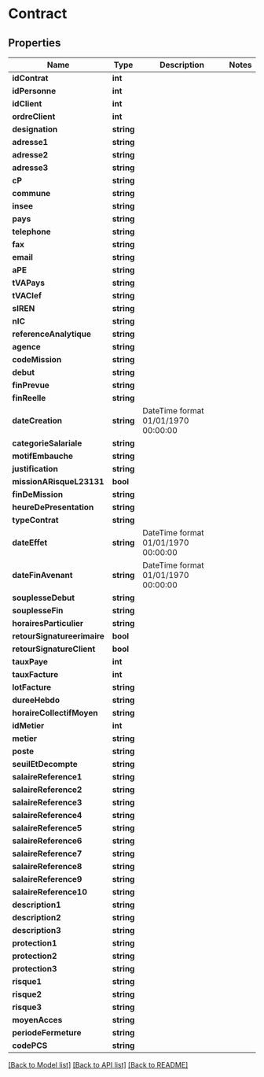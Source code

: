 # Contract

## Properties
Name | Type | Description | Notes
------------ | ------------- | ------------- | -------------
**idContrat** | **int** |  | 
**idPersonne** | **int** |  | 
**idClient** | **int** |  | 
**ordreClient** | **int** |  | 
**designation** | **string** |  | 
**adresse1** | **string** |  | 
**adresse2** | **string** |  | 
**adresse3** | **string** |  | 
**cP** | **string** |  | 
**commune** | **string** |  | 
**insee** | **string** |  | 
**pays** | **string** |  | 
**telephone** | **string** |  | 
**fax** | **string** |  | 
**email** | **string** |  | 
**aPE** | **string** |  | 
**tVAPays** | **string** |  | 
**tVAClef** | **string** |  | 
**sIREN** | **string** |  | 
**nIC** | **string** |  | 
**referenceAnalytique** | **string** |  | 
**agence** | **string** |  | 
**codeMission** | **string** |  | 
**debut** | **string** |  | 
**finPrevue** | **string** |  | 
**finReelle** | **string** |  | 
**dateCreation** | **string** | DateTime format 01/01/1970 00:00:00 | 
**categorieSalariale** | **string** |  | 
**motifEmbauche** | **string** |  | 
**justification** | **string** |  | 
**missionARisqueL23131** | **bool** |  | 
**finDeMission** | **string** |  | 
**heureDePresentation** | **string** |  | 
**typeContrat** | **string** |  | 
**dateEffet** | **string** | DateTime format 01/01/1970 00:00:00 | 
**dateFinAvenant** | **string** | DateTime format 01/01/1970 00:00:00 | 
**souplesseDebut** | **string** |  | 
**souplesseFin** | **string** |  | 
**horairesParticulier** | **string** |  | 
**retourSignatureerimaire** | **bool** |  | 
**retourSignatureClient** | **bool** |  | 
**tauxPaye** | **int** |  | 
**tauxFacture** | **int** |  | 
**lotFacture** | **string** |  | 
**dureeHebdo** | **string** |  | 
**horaireCollectifMoyen** | **string** |  | 
**idMetier** | **int** |  | 
**metier** | **string** |  | 
**poste** | **string** |  | 
**seuilEtDecompte** | **string** |  | 
**salaireReference1** | **string** |  | 
**salaireReference2** | **string** |  | 
**salaireReference3** | **string** |  | 
**salaireReference4** | **string** |  | 
**salaireReference5** | **string** |  | 
**salaireReference6** | **string** |  | 
**salaireReference7** | **string** |  | 
**salaireReference8** | **string** |  | 
**salaireReference9** | **string** |  | 
**salaireReference10** | **string** |  | 
**description1** | **string** |  | 
**description2** | **string** |  | 
**description3** | **string** |  | 
**protection1** | **string** |  | 
**protection2** | **string** |  | 
**protection3** | **string** |  | 
**risque1** | **string** |  | 
**risque2** | **string** |  | 
**risque3** | **string** |  | 
**moyenAcces** | **string** |  | 
**periodeFermeture** | **string** |  | 
**codePCS** | **string** |  | 

[[Back to Model list]](../../README.md#documentation-for-models) [[Back to API list]](../../README.md#documentation-for-api-endpoints) [[Back to README]](../../README.md)

